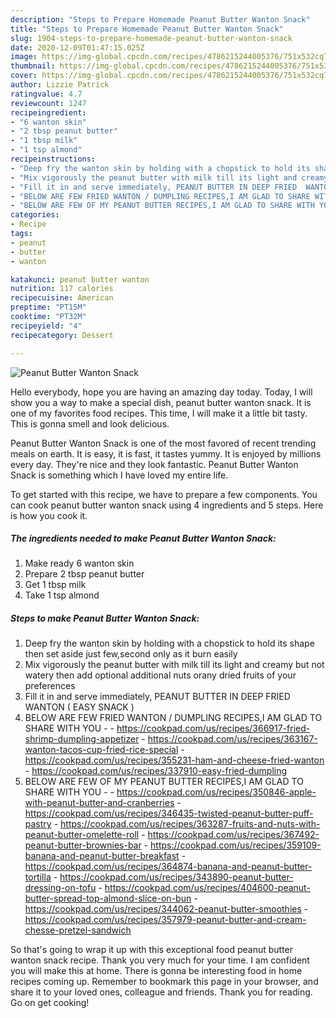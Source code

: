 ```yaml
---
description: "Steps to Prepare Homemade Peanut Butter Wanton Snack"
title: "Steps to Prepare Homemade Peanut Butter Wanton Snack"
slug: 1904-steps-to-prepare-homemade-peanut-butter-wanton-snack
date: 2020-12-09T01:47:15.025Z
image: https://img-global.cpcdn.com/recipes/4786215244005376/751x532cq70/peanut-butter-wanton-snack-recipe-main-photo.jpg
thumbnail: https://img-global.cpcdn.com/recipes/4786215244005376/751x532cq70/peanut-butter-wanton-snack-recipe-main-photo.jpg
cover: https://img-global.cpcdn.com/recipes/4786215244005376/751x532cq70/peanut-butter-wanton-snack-recipe-main-photo.jpg
author: Lizzie Patrick
ratingvalue: 4.7
reviewcount: 1247
recipeingredient:
- "6 wanton skin"
- "2 tbsp peanut butter"
- "1 tbsp milk"
- "1 tsp almond"
recipeinstructions:
- "Deep fry the wanton skin by holding with a chopstick to hold its shape then set aside just few,second only as it burn easily"
- "Mix vigorously the peanut butter with milk till its light and creamy but not watery then add optional additional nuts orany dried fruits of your preferences"
- "Fill it in and serve immediately, PEANUT BUTTER IN DEEP FRIED  WANTON ( EASY SNACK )"
- "BELOW ARE FEW FRIED WANTON / DUMPLING RECIPES,I AM GLAD TO SHARE WITH YOU  https://cookpad.com/us/recipes/366917-fried-shrimp-dumpling-appetizer https://cookpad.com/us/recipes/363167-wanton-tacos-cup-fried-rice-special https://cookpad.com/us/recipes/355231-ham-and-cheese-fried-wanton https://cookpad.com/us/recipes/337910-easy-fried-dumpling"
- "BELOW ARE FEW OF MY PEANUT BUTTER RECIPES,I AM GLAD TO SHARE WITH YOU  https://cookpad.com/us/recipes/350846-apple-with-peanut-butter-and-cranberries https://cookpad.com/us/recipes/346435-twisted-peanut-butter-puff-pastry https://cookpad.com/us/recipes/363287-fruits-and-nuts-with-peanut-butter-omelette-roll https://cookpad.com/us/recipes/367492-peanut-butter-brownies-bar https://cookpad.com/us/recipes/359109-banana-and-peanut-butter-breakfast https://cookpad.com/us/recipes/364874-banana-and-peanut-butter-tortilla https://cookpad.com/us/recipes/343890-peanut-butter-dressing-on-tofu https://cookpad.com/us/recipes/404600-peanut-butter-spread-top-almond-slice-on-bun https://cookpad.com/us/recipes/344062-peanut-butter-smoothies https://cookpad.com/us/recipes/357979-peanut-butter-and-cream-chesse-pretzel-sandwich"
categories:
- Recipe
tags:
- peanut
- butter
- wanton

katakunci: peanut butter wanton 
nutrition: 117 calories
recipecuisine: American
preptime: "PT15M"
cooktime: "PT32M"
recipeyield: "4"
recipecategory: Dessert

---
```



![Peanut Butter Wanton Snack](https://img-global.cpcdn.com/recipes/4786215244005376/751x532cq70/peanut-butter-wanton-snack-recipe-main-photo.jpg)

Hello everybody, hope you are having an amazing day today. Today, I will show you a way to make a special dish, peanut butter wanton snack. It is one of my favorites food recipes. This time, I will make it a little bit tasty. This is gonna smell and look delicious.

Peanut Butter Wanton Snack is one of the most favored of recent trending meals on earth. It is easy, it is fast, it tastes yummy. It is enjoyed by millions every day. They're nice and they look fantastic. Peanut Butter Wanton Snack is something which I have loved my entire life.




To get started with this recipe, we have to prepare a few components. You can cook peanut butter wanton snack using 4 ingredients and 5 steps. Here is how you cook it.

<!--inarticleads1-->

##### The ingredients needed to make Peanut Butter Wanton Snack:

1. Make ready 6 wanton skin
1. Prepare 2 tbsp peanut butter
1. Get 1 tbsp milk
1. Take 1 tsp almond




<!--inarticleads2-->

##### Steps to make Peanut Butter Wanton Snack:

1. Deep fry the wanton skin by holding with a chopstick to hold its shape then set aside just few,second only as it burn easily
1. Mix vigorously the peanut butter with milk till its light and creamy but not watery then add optional additional nuts orany dried fruits of your preferences
1. Fill it in and serve immediately, PEANUT BUTTER IN DEEP FRIED  WANTON ( EASY SNACK )
1. BELOW ARE FEW FRIED WANTON / DUMPLING RECIPES,I AM GLAD TO SHARE WITH YOU -  - https://cookpad.com/us/recipes/366917-fried-shrimp-dumpling-appetizer - https://cookpad.com/us/recipes/363167-wanton-tacos-cup-fried-rice-special - https://cookpad.com/us/recipes/355231-ham-and-cheese-fried-wanton - https://cookpad.com/us/recipes/337910-easy-fried-dumpling
1. BELOW ARE FEW OF MY PEANUT BUTTER RECIPES,I AM GLAD TO SHARE WITH YOU -  - https://cookpad.com/us/recipes/350846-apple-with-peanut-butter-and-cranberries - https://cookpad.com/us/recipes/346435-twisted-peanut-butter-puff-pastry - https://cookpad.com/us/recipes/363287-fruits-and-nuts-with-peanut-butter-omelette-roll - https://cookpad.com/us/recipes/367492-peanut-butter-brownies-bar - https://cookpad.com/us/recipes/359109-banana-and-peanut-butter-breakfast - https://cookpad.com/us/recipes/364874-banana-and-peanut-butter-tortilla - https://cookpad.com/us/recipes/343890-peanut-butter-dressing-on-tofu - https://cookpad.com/us/recipes/404600-peanut-butter-spread-top-almond-slice-on-bun - https://cookpad.com/us/recipes/344062-peanut-butter-smoothies - https://cookpad.com/us/recipes/357979-peanut-butter-and-cream-chesse-pretzel-sandwich




So that's going to wrap it up with this exceptional food peanut butter wanton snack recipe. Thank you very much for your time. I am confident you will make this at home. There is gonna be interesting food in home recipes coming up. Remember to bookmark this page in your browser, and share it to your loved ones, colleague and friends. Thank you for reading. Go on get cooking!
